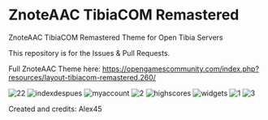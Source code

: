 # ZnoteAAC TibiaCOM Remastered

ZnoteAAC TibiaCOM Remastered Theme for Open Tibia Servers

This repository is for the Issues & Pull Requests.

Full ZnoteAAC Theme here: https://opengamescommunity.com/index.php?resources/layout-tibiacom-remastered.260/

![22](https://user-images.githubusercontent.com/89811188/170793351-c908f0c8-1f80-42de-9490-8f6b053b7683.png)
![indexdespues](https://user-images.githubusercontent.com/89811188/170793355-93340502-5183-4a0c-b974-0eb67eb71cf0.png)
![myaccount](https://user-images.githubusercontent.com/89811188/170793362-d484705f-0fe4-4cd3-adc4-a9d1a6d50993.png)
![2](https://user-images.githubusercontent.com/89811188/170793367-1a0dd654-f8e2-4074-b5e3-51d1017b3573.png)
![highscores](https://user-images.githubusercontent.com/89811188/170793372-0f2c0fab-384d-4ec0-a15d-b9cb68cf6505.png)
![widgets](https://user-images.githubusercontent.com/89811188/170793380-8d4644d7-60c6-4121-aacc-d776eff64c80.png)
![1](https://user-images.githubusercontent.com/89811188/170793382-e0b7ac4f-6f5b-4913-a844-8c30d3eccacd.png)
![3](https://user-images.githubusercontent.com/89811188/170793346-6bbb36dc-6a49-485c-b4c5-22fc06ac1cf4.png)


Created and credits: Alex45

